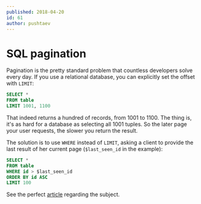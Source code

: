 ```yaml
---
published: 2018-04-20
id: 61
author: pushtaev
---
```


# SQL pagination

Pagination is the pretty standard problem that countless developers solve every day. If you use a relational database, you can explicitly set the offset with `LIMIT`:

```sql
SELECT *
FROM table
LIMIT 1001, 1100
```

That indeed returns a hundred of records, from 1001 to 1100. The thing is, it's as hard for a database as selecting all 1001 tuples.
So the later page your user requests, the slower you return the result.

The solution is to use `WHERE` instead of `LIMIT`, asking a client to provide the last result of her current page (`$last_seen_id` in the example):

```sql
SELECT *
FROM table
WHERE id > $last_seen_id
ORDER BY id ASC
LIMIT 100
```

See the perfect [article](https://use-the-index-luke.com/no-offset) regarding the subject.
